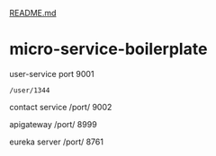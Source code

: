 [README.md](https://github.com/minto5z/micro-service-boilerplate/files/7046699/README.md)
# micro-service-boilerplate

user-service
	port 9001

	/user/1344

contact service
	/port/ 9002


apigateway
	/port/ 8999


eureka server 
       /port/ 8761

